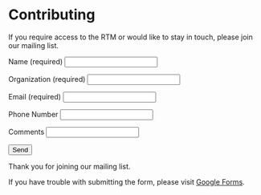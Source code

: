 
# Contributing

If you require access to the RTM or would like to stay in touch, please join our mailing list.

<p></p>
<form class="form" action="https://docs.google.com/forms/u/0/d/e/1FAIpQLSfQZOaJok5gcDUIUlsuOxsqBZO7yPDoAqF-AkFAlPuIJM2W6Q/formResponse">

<label>Name (required)</label>
<input name="entry.2005620554" type="text" required />
<p></p>

<label>Organization (required)</label>
<input name="entry.1178562779" type="text" required />
<p></p>

<label>Email (required)</label>
<input name="emailAddress" type="email" required />
<p></p>

<label>Phone Number</label>
<input name="entry.1166974658" type="text" />
<p></p>

<label>Comments</label>
<input name="entry.839337160" type="text" value="" />
<p></p>

<input type="submit" value="Send" />

</form>
<p></p>

Thank you for joining our mailing list.

If you have trouble with submitting the form, please visit [Google Forms]. 

[Google Forms]: https://docs.google.com/forms/d/e/1FAIpQLSfQZOaJok5gcDUIUlsuOxsqBZO7yPDoAqF-AkFAlPuIJM2W6Q/viewform?usp=pp_url&entry.839337160=request+RTM+access

